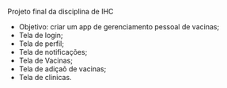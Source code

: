 Projeto final da disciplina de IHC

- Objetivo: criar um app de gerenciamento pessoal de vacinas;
- Tela de login;
- Tela de perfil;
- Tela de notificações;
- Tela de Vacinas;
- Tela de adiçaõ de vacinas;
- Tela de clinicas.
